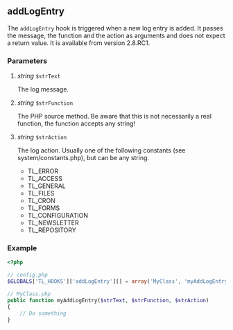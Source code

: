 addLogEntry
-----------

The `addLogEntry` hook is triggered when a new log entry is added. It passes the message, the function and the action as arguments and does not expect a return value. It is available from version 2.8.RC1.


### Parameters ###

1. *string* `$strText`

	The log message.

2. *string* `$strFunction`

	The PHP source method. Be aware that this is not necessarily a real function, the function accepts any string!

3. *string* `$strAction`

	The log action. Usually one of the following constants (see system/constants.php), but can be any string.
	- TL_ERROR
	- TL_ACCESS
	- TL_GENERAL
	- TL_FILES
	- TL_CRON
	- TL_FORMS
	- TL_CONFIGURATION
	- TL_NEWSLETTER
	- TL_REPOSITORY


### Example ###

```php
<?php

// config.php
$GLOBALS['TL_HOOKS']['addLogEntry'][] = array('MyClass', 'myAddLogEntry');

// MyClass.php
public function myAddLogEntry($strText, $strFunction, $strAction)
{
    // Do something
}
```
